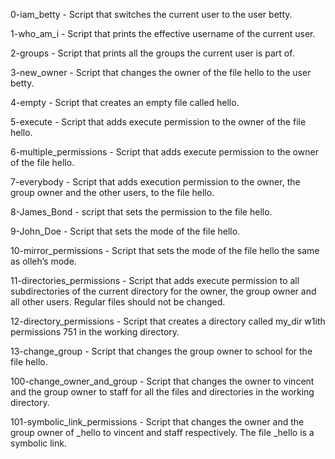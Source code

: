0-iam_betty - Script that switches the current user to the user betty.

1-who_am_i - Script that prints the effective username of the current user.

2-groups - Script that prints all the groups the current user is part of.

3-new_owner - Script that changes the owner of the file hello to the user betty.

4-empty - Script that creates an empty file called hello.

5-execute - Script that adds execute permission to the owner of the file hello.

6-multiple_permissions - Script that adds execute permission to the owner of the file hello.

7-everybody - Script that adds execution permission to the owner, the group owner and the other users, to the file hello.

8-James_Bond - script that sets the permission to the file hello.

9-John_Doe - Script that sets the mode of the file hello.

10-mirror_permissions - Script that sets the mode of the file hello the same as olleh’s mode.

11-directories_permissions - Script that adds execute permission to all subdirectories of the current directory for the owner, the group owner and all other users. Regular files should not be changed.

12-directory_permissions - Script that creates a directory called my_dir w1ith permissions 751 in the working directory.

13-change_group - Script that changes the group owner to school for the file hello.

100-change_owner_and_group - Script that changes the owner to vincent and the group owner to staff for all the files and directories in the working directory.

101-symbolic_link_permissions - Script that changes the owner and the group owner of _hello to vincent and staff respectively. The file _hello is a symbolic link.
